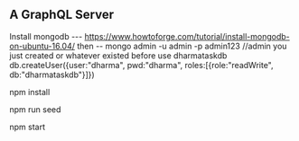 ## A GraphQL Server

Install mongodb --- https://www.howtoforge.com/tutorial/install-mongodb-on-ubuntu-16.04/
then -- 
mongo admin -u admin -p admin123 //admin you just created or whatever existed before
use dharmataskdb
db.createUser({user:"dharma", pwd:"dharma", roles:[{role:"readWrite", db:"dharmataskdb"}]})

npm install

npm run seed

npm start